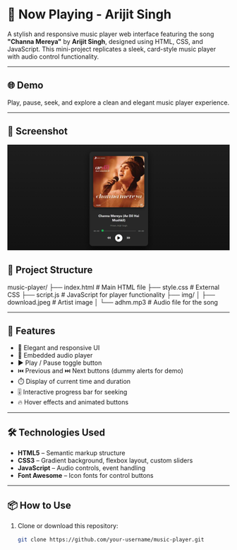 # 🎵 Now Playing - Arijit Singh

A stylish and responsive music player web interface featuring the song **"Channa Mereya"** by **Arijit Singh**, designed using HTML, CSS, and JavaScript. This mini-project replicates a sleek, card-style music player with audio control functionality.

---

## 🌐 Demo

Play, pause, seek, and explore a clean and elegant music player experience.

---
## 📸 Screenshot
![Music Player UI](img/screenshot.png)

## 📁 Project Structure
music-player/
├── index.html # Main HTML file
├── style.css # External CSS
├── script.js # JavaScript for player functionality
├── img/
│ ├── download.jpeg # Artist image
│ └── adhm.mp3 # Audio file for the song


---

## 🚀 Features

- 🎨 Elegant and responsive UI  
- 🎵 Embedded audio player  
- ▶️ Play / Pause toggle button  
- ⏮️ Previous and ⏭️ Next buttons (dummy alerts for demo)  
- ⏱️ Display of current time and duration  
- 🎚️ Interactive progress bar for seeking  
- 🔥 Hover effects and animated buttons  

---

## 🛠️ Technologies Used

- **HTML5** – Semantic markup structure  
- **CSS3** – Gradient background, flexbox layout, custom sliders  
- **JavaScript** – Audio controls, event handling  
- **Font Awesome** – Icon fonts for control buttons  

---

## 📦 How to Use

1. Clone or download this repository:
   ```bash
   git clone https://github.com/your-username/music-player.git
